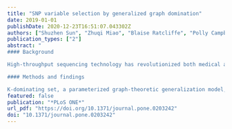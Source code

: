 ```yaml
---
title: "SNP variable selection by generalized graph domination"
date: 2019-01-01
publishDate: 2020-12-23T16:51:07.043302Z
authors: ["Shuzhen Sun", "Zhuqi Miao", "Blaise Ratcliffe", "Polly Campbell", "Bret Pasch", "Yousry A. El-Kassaby", "Balabhaskar Balasundaram", "Charles Chen"]
publication_types: ["2"]
abstract: "
#### Background

High-throughput sequencing technology has revolutionized both medical and biological research by generating exceedingly large numbers of genetic variants. The resulting datasets share a number of common characteristics that might lead to poor generalization capacity. Concerns include noise accumulated due to the large number of predictors, sparse information regarding the p≫n problem, and overfitting and model mis-identification resulting from spurious collinearity. Additionally, complex correlation patterns are present among variables. As a consequence, reliable variable selection techniques play a pivotal role in predictive analysis, generalization capability, and robustness in clustering, as well as interpretability of the derived models.   

#### Methods and findings

K-dominating set, a parameterized graph-theoretic generalization model, was used to model SNP (single nucleotide polymorphism) data as a similarity network and searched for representative SNP variables. In particular, each SNP was represented as a vertex in the graph, (dis)similarity measures such as correlation coefficients or pairwise linkage disequilibrium were estimated to describe the relationship between each pair of SNPs; a pair of vertices are adjacent, i.e. joined by an edge, if the pairwise similarity measure exceeds a user-specified threshold. A minimum k-dominating set in the SNP graph was then made as the smallest subset such that every SNP that is excluded from the subset has at least k neighbors in the selected ones. The strength of k-dominating set selection in identifying independent variables, and in culling representative variables that are highly correlated with others, was demonstrated by a simulated dataset. The advantages of k-dominating set variable selection were also illustrated in two applications: pedigree reconstruction using SNP profiles of 1,372 Douglas-fir trees, and species delineation for 226 grasshopper mouse samples. A C++ source code that implements SNP-SELECT and uses Gurobi optimization solver for the k-dominating set variable selection is available (https://github.com/transgenomicsosu/SNP-SELECT)."
featured: false
publication: "*PLoS ONE*"
url_pdf: "https://doi.org/10.1371/journal.pone.0203242"
doi: "10.1371/journal.pone.0203242"
---
```

